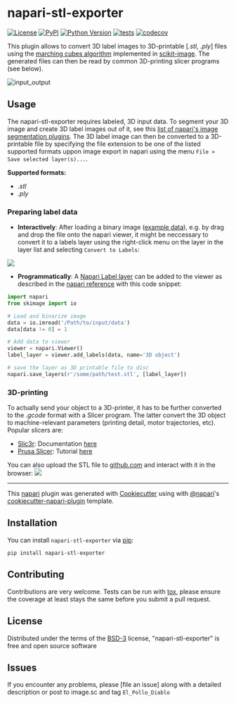 # napari-stl-exporter

[![License](https://img.shields.io/pypi/l/napari-stl-exporter.svg?color=green)](https://github.com/jo-mueller/napari-stl-exporter/raw/master/LICENSE)
[![PyPI](https://img.shields.io/pypi/v/napari-stl-exporter.svg?color=green)](https://pypi.org/project/napari-stl-exporter)
[![Python Version](https://img.shields.io/pypi/pyversions/napari-stl-exporter.svg?color=green)](https://python.org)
[![tests](https://github.com/jo-mueller/napari-stl-exporter/workflows/tests/badge.svg)](https://github.com/jo-mueller/napari-stl-exporter/actions)
[![codecov](https://codecov.io/gh/jo-mueller/napari-stl-exporter/branch/master/graph/badge.svg)](https://codecov.io/gh/jo-mueller/napari-stl-exporter)

This plugin allows to convert 3D label images to 3D-printable [*.stl*, *.ply*] files using the [marching cubes algorithm](https://scikit-image.org/docs/dev/api/skimage.measure.html#skimage.measure.marching_cubes) implemented in [scikit-image](https://scikit-image.org/). The generated files can then be read by common 3D-printing slicer programs (see below).

![input_output](https://user-images.githubusercontent.com/38459088/139666759-7b88bd80-313e-447c-9d9f-7489f810b753.png)

## Usage
The napari-stl-exporter requires labeled, 3D input data. To segment your 3D image and create 3D label images out of it, see this [list of napari's image segmentation plugins](https://www.napari-hub.org/?search=segmentation&sort=relevance&page=1).
The 3D label image can then be converted to a 3D-printable file by specifying the file extension to be one of the listed supported formats uppon image export in napari using the menu `File > Save selected layer(s)...`. 

**Supported formats:**
* *.stl*
* *.ply*

### Preparing label data
- **Interactively**: After loading a binary image ([example data](https://github.com/jo-mueller/napari-stl-exporter/tree/main/data)), e.g. by drag and drop the file onto the napari viewer, it might be neccessary to convert it to a labels layer using the right-click menu on the layer in the layer list and selecting ```Convert to Labels```: 

![](https://raw.githubusercontent.com/jo-mueller/napari-stl-exporter/main/doc/convert_to_label.png)

- **Programmatically**: A [Napari Label layer](https://napari.org/api/stable/napari.layers.Labels.html) can be added to the viewer as described in the [napari reference](https://napari.org/api/stable/napari.view_layers.Viewer.html?highlight=add_labels#napari.view_layers.Viewer.add_labels) with this code snippet:
```python
import napari
from skimage import io

# Load and binarize image
data = io.imread('/Path/to/input/data')
data[data != 0] = 1

# Add data to viewer
viewer = napari.Viewer()
label_layer = viewer.add_labels(data, name='3D object')

# save the layer as 3D printable file to disc
napari.save_layers(r'/some/path/test.stl', [label_layer])
```

### 3D-printing
To actually send your object to a 3D-printer, it has to be further converted to the *.gcode* format with a Slicer program. The latter convert the 3D object to machine-relevant parameters (printing detail, motor trajectories, etc). Popular slicers are:

* [Slic3r](https://slic3r.org/): Documentation [here](https://manual.slic3r.org/intro/overview)
* [Prusa Slicer](https://www.prusa3d.com/prusaslicer/): Tutorial [here](https://help.prusa3d.com/en/article/first-print-with-prusaslicer_1753)

You can also upload the STL file to [github.com](https://github.com) and interact with it in the browser:
![](https://raw.githubusercontent.com/jo-mueller/napari-stl-exporter/main/doc/pyramid_browser_screenshot.png)

----------------------------------

This [napari] plugin was generated with [Cookiecutter] using with [@napari]'s [cookiecutter-napari-plugin] template.

<!--
Don't miss the full getting started guide to set up your new package:
https://github.com/napari/cookiecutter-napari-plugin#getting-started

and review the napari docs for plugin developers:
https://napari.org/docs/plugins/index.html
-->

## Installation

You can install `napari-stl-exporter` via [pip]:

    pip install napari-stl-exporter

## Contributing

Contributions are very welcome. Tests can be run with [tox], please ensure
the coverage at least stays the same before you submit a pull request.

## License

Distributed under the terms of the [BSD-3] license,
"napari-stl-exporter" is free and open source software

## Issues

If you encounter any problems, please [file an issue] along with a detailed description or post to image.sc and tag ```El_Pollo_Diablo```

[napari]: https://github.com/napari/napari
[Cookiecutter]: https://github.com/audreyr/cookiecutter
[@napari]: https://github.com/napari
[MIT]: http://opensource.org/licenses/MIT
[BSD-3]: http://opensource.org/licenses/BSD-3-Clause
[GNU GPL v3.0]: http://www.gnu.org/licenses/gpl-3.0.txt
[GNU LGPL v3.0]: http://www.gnu.org/licenses/lgpl-3.0.txt
[Apache Software License 2.0]: http://www.apache.org/licenses/LICENSE-2.0
[Mozilla Public License 2.0]: https://www.mozilla.org/media/MPL/2.0/index.txt
[cookiecutter-napari-plugin]: https://github.com/napari/cookiecutter-napari-plugin

[napari]: https://github.com/napari/napari
[tox]: https://tox.readthedocs.io/en/latest/
[pip]: https://pypi.org/project/pip/
[PyPI]: https://pypi.org/
